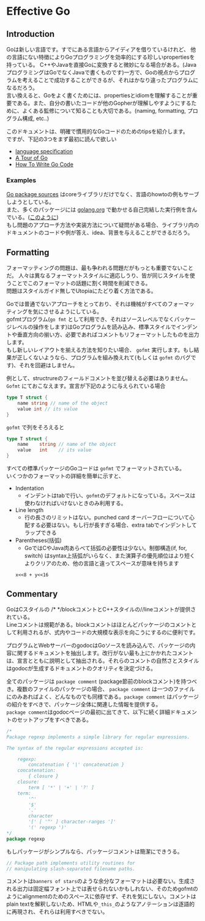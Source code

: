 # Effective Go

## Introduction
Goは新しい言語です。すでにある言語からアイディアを借りているけれど、
他の言語にない特徴によりGoプログラミングを効率的にする珍しいpropertiesを持っている。
C++やJavaを直接Goに変換すると微妙になる場合がある。(JavaプログラミングはGoでなくJavaで書くものです)一方で、Goの視点からプログラムを考えることで成功することができるが、それはかなり違ったプログラムになるだろう。  
言い換えると、Goをよく書くためには、propertiesとidiomを理解することが重要である。また、自分の書いたコードが他のGopherが理解しやすようにするために、よくある監修について知ることも大切である。(naming, formatting, プログラム構成, etc..)  
  
このドキュメントは、明確で慣用的なGoコードのためのtipsを紹介します。  
ですが、下記の3つをまず最初に読んで欲しい
- [language specification](http://golang-jp.org/ref/spe)
- [A Tour of Go](https://tour.golang.org/welcome/1)
- [How To Write Go Code](http://golang-jp.org/doc/code.html)

### Examples
[Go package sources](http://golang-jp.org/src/) はcoreライブラリだけでなく、言語のhowtoの例もサーブしようとしている。  
また、多くのパッケージには [golang.org](https://golang.org/) で動かせる自己完結した実行例を含んでいる。([このように](https://golang.org/pkg/strings/#example_Map))  
もし問題のアプローチ方法や実装方法について疑問がある場合、ライブラリ内のドキュメントのコードや例が答え、idea、背景を与えることができるだろう。


## Formatting
フォーマッティングの問題は、最も争われる問題だがもっとも重要でないことだ。
人々は異なるフォーマットスタイルに適応しうり、皆が同じスタイルを使うことでこのフォーマットの話題に割く時間を削減できる。  
問題はスタイルガイド無しでUtopiaにたどり着く方法である。  
  
Goでは普通でないアプローチをとっており、それは機械がすべてのフォーマッティングを気にさせるようにしている。  
gofmtプログラム(`go fmt` として利用でき、それはソースレベルでなくパッケージレベルの操作をします)はGoプログラムを読み込み、標準スタイルでインデントや垂直方向の揃い方、必要であればコメントもリフォーマットしたものを出力します。  
もし新しいレイアウトを揃える方法を知りたい場合、 `gofmt` 実行します。もし結果が正しくないようなら、プログラムを組み換えれて(もしくは `gofmt` のバグです)、それを回避はしません。
  
例として、structrureのフィールドコメントを並び替える必要はありません。
`Gofmt` にておこなえます。宣言が下記のように与えられている場合
```go
type T struct {
    name string // name of the object
    value int // its value
}
```
`gofmt` で列をそろえると
```go
type T struct {
    name    string // name of the object
    value   int    // its value
}
```
すべての標準パッケージのGoコードは `gofmt` でフォーマットされている。  
いくつかのフォーマットの詳細を簡単に示すと、
- Indentation
  - インデントはtabで行い、`gofmt`のデフォルトになっている。スペースは使わなければいけないときのみ利用する。
- Line length
  - 行の長さのリミットはない。punched card オーバーフローについて心配する必要はない。もし行が長すぎる場合、extra tabでインデントしてラップできる
- Parentheses(括弧)
  - GoではCやJava肉あらべて括弧の必要性は少ない。制御構造(if, for, switch) はsyntax上括弧がいらなく、また演算子の優先順位はより短くよりクリアのため、他の言語と違ってスペースが意味を持ちます
  ```
  x<<8 + y<<16
  ```

## Commentary
GoはCスタイルの /* */blockコメントとC++スタイルの//lineコメントが提供されている。  
Lineコメントは規範がある。blockコメントはほとんどパッケージのコメントとして利用されるが、式内やコードの大規模な表示を向こうにするのに便利です。  
  
プログラムとWebサーバーのgodocはGoソースを読み込んで、パッケージの内容に関するドキュメントを抽出します。改行がない最も上にかかれたコメントは、宣言とともに説明として抽出される。それらのコメントの自然さとスタイルはgodocが生成するドキュメントのクオリティを決定づける。  
  
全てのパッケージは `package comment` (package節前のblockコメント)を持つべき。複数のファイルのパッケージの場合、 `package comment` は一つのファイルにのみあればよく、どんなものでも同様である。`package comment` はパッケージの紹介をすべきで、パッケージ全体に関連した情報を提供する。  
`package comment`はgodocページの最初に出てきて、以下に続く詳細ドキュメントのセットアップをすべきである。
```go
/*
Package regexp implements a simple library for regular expressions.

The syntax of the regular expressions accepted is:

    regexp:
        concatenation { '|' concatenation }
    concatenation:
        { closure }
    closure:
        term [ '*' | '+' | '?' ]
    term:
        '^'
        '$'
        '.'
        character
        '[' [ '^' ] character-ranges ']'
        '(' regexp ')'
*/
package regexp
```
  
もしパッケージがシンプルなら、パッケージコメントは簡潔にできうる。
```go
// Package path implements utility routines for
// manipulating slash-separated filename paths.
```
  
コメントは`banners of stars`のような余分なフォーマットは必要ない。生成される出力は固定幅フォント上では表せられないかもしれない、そのためgofmtのようにalignmentのためのスペースに依存せず、それを気にしない。コメントはplain textを解釈しないため、HTMLや`_this_`のようなアノテーションは逐語的に再現され、それらは利用すべきでない。